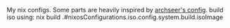 My nix configs.
Some parts are heavily inspired by [archseer's config](https://github.com/archseer/snowflake).
build iso using: nix build .#nixosConfigurations.iso.config.system.build.isoImage
